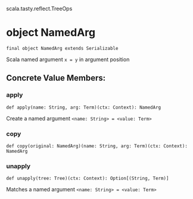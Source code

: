 scala.tasty.reflect.TreeOps
# object NamedArg

<pre><code class="language-scala" >final object NamedArg extends Serializable</pre></code>
Scala named argument `x = y` in argument position

## Concrete Value Members:
### apply
<pre><code class="language-scala" >def apply(name: String, arg: Term)(ctx: Context): NamedArg</pre></code>
Create a named argument `<name: String> = <value: Term>`

### copy
<pre><code class="language-scala" >def copy(original: NamedArg)(name: String, arg: Term)(ctx: Context): NamedArg</pre></code>

### unapply
<pre><code class="language-scala" >def unapply(tree: Tree)(ctx: Context): Option[(String, Term)]</pre></code>
Matches a named argument `<name: String> = <value: Term>`

